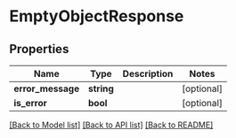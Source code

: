 # EmptyObjectResponse

## Properties
Name | Type | Description | Notes
------------ | ------------- | ------------- | -------------
**error_message** | **string** |  | [optional] 
**is_error** | **bool** |  | [optional] 

[[Back to Model list]](../../README.md#documentation-for-models) [[Back to API list]](../../README.md#documentation-for-api-endpoints) [[Back to README]](../../README.md)

